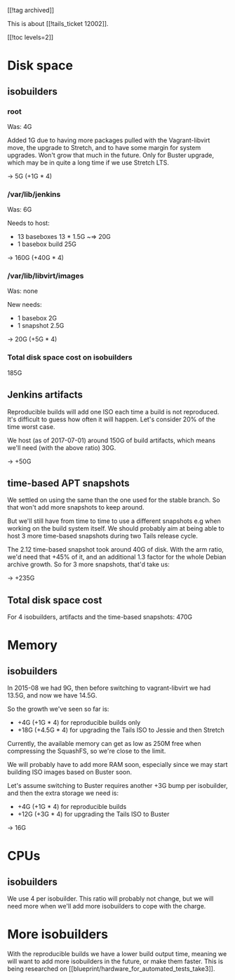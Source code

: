 [[!tag archived]]

This is about [[!tails_ticket 12002]].

[[!toc levels=2]]

# Disk space

## isobuilders

### root

Was: 4G

Added 1G due to having more packages pulled with the Vagrant-libvirt
move, the upgrade to Stretch, and to have some margin for system upgrades.
Won't grow that much in the future. Only for Buster upgrade, which may
be in quite a long time if we use Stretch LTS.

-> 5G (+1G * 4)

### /var/lib/jenkins

Was: 6G

Needs to host:

 * 13 baseboxes 13 * 1.5G ~=> 20G
 * 1 basebox build 25G

-> 160G (+40G * 4)

### /var/lib/libvirt/images

Was: none

New needs:

* 1 basebox 2G
* 1 snapshot  2.5G

-> 20G (+5G * 4)

### Total disk space cost on isobuilders

185G

## Jenkins artifacts

Reproducible builds will add one ISO each time a build is not
reproduced. It's difficult to guess how often it will happen. Let's
consider 20% of the time worst case.

We host (as of 2017-07-01) around 150G of build artifacts, which means
we'll need (with the above ratio) 30G.

-> +50G

## time-based APT snapshots

We settled on using the same than the one used for the stable branch. So
that won't add more snapshots to keep around.

But we'll still have from time to time to use a different snapshots e.g
when working on the build system itself. We should probably aim at being
able to host 3 more time-based snapshots during two Tails release cycle.

The 2.12 time-based snapshot took around 40G of disk. With the arm ratio,
we'd need that +45% of it, and an additional 1.3 factor for the whole
Debian archive growth. So for 3 more snapshots, that'd take us:

-> +235G

## Total disk space cost

For 4 isobuilders, artifacts and the time-based snapshots: 470G

# Memory

## isobuilders

In 2015-08 we had 9G, then before switching to vagrant-libvirt we had
13.5G, and now we have 14.5G.

So the growth we've seen so far is:

 * +4G (+1G * 4) for reproducible builds only
 * +18G (+4.5G * 4) for upgrading the Tails ISO to Jessie and then Stretch

Currently, the available memory can get as low as 250M free when
compressing the SquashFS, so we're close to the limit.

We will probably have to add more RAM soon, especially since we may
start building ISO images based on Buster soon.

Let's assume switching to Buster requires another +3G bump per
isobuilder, and then the extra storage we need is:

 * +4G (+1G * 4) for reproducible builds
 * +12G (+3G * 4) for upgrading the Tails ISO to Buster

-> 16G

# CPUs

## isobuilders

We use 4 per isobuilder. This ratio will probably not change, but we
will need more when we'll add more isobuilders to cope with the charge.

# More isobuilders

With the reproducible builds we have a lower build output time,
meaning we will want to add more isobuilders in the future, or make
them faster. This is being researched on
[[blueprint/hardware_for_automated_tests_take3]].
